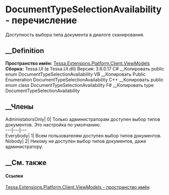 # DocumentTypeSelectionAvailability - перечисление
Доступность выбора типа документа в диалоге сканирования.
## __Definition
 **Пространство имён:**
[Tessa.Extensions.Platform.Client.ViewModels](N_Tessa_Extensions_Platform_Client_ViewModels.htm)  
 **Сборка:** Tessa.UI (в Tessa.UI.dll) Версия: 3.6.0.17
C# __Копировать
     public enum DocumentTypeSelectionAvailability
VB __Копировать
     Public Enumeration DocumentTypeSelectionAvailability
C++ __Копировать
     public enum class DocumentTypeSelectionAvailability
F# __Копировать
     type DocumentTypeSelectionAvailability
##  __Члены
AdministatorsOnly| 0|  Только администраторам доступен выбор типов документов.
Это настройка по умолчанию.  
---|---|---  
Everybody| 1|  Всем пользователям доступен выбор типов документов.  
Nobody| 2|  Никому не доступен выбор типов документов, даже администратору.  
## __См. также
#### Ссылки
[Tessa.Extensions.Platform.Client.ViewModels - пространство
имён](N_Tessa_Extensions_Platform_Client_ViewModels.htm)
